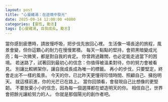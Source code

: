 ```yaml
---
layout: post
title: "心靈雞湯：在逆境中發光"
date: 2025-09-14 12:00:00 +0800
categories: [靈性, 勵志]
tags: [心靈雞湯, 自我成長, 勵志]
---
```


當你感到疲憊時，請放慢呼吸，把步伐先放回心裡。
生活像一場長途的旅程，風景會變，但你這顆心的耐力在慢慢累積。
每天一點點的堅持，會把黑暗變成光亮；每一次微笑，都是對自我的肯定。
你曾跨過難關，也必定能走過當下的困境。
若迷路了，試著回到最初心的信念：你值得被溫柔對待，你的努力會被看見。
別讓比較綁架你，讓自我成長成為唯一的標籤。
再小的步伐，只要堅定，終會走出不一樣的風景。
今天的你，已比昨天更懂得珍惜時間、照顧自己、擁抱明天。
就這樣前進，你的光芒已在路上。
當你回頭看，會發現自己比想像的更堅韌。
不要放棄小小的信念，因為每一個選擇都在塑造明天的你。
相信自己，世界會把餘光讓給努力的人。
你就是那個陽光的創作者吧。